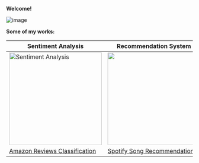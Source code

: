 **Welcome!**

![image](https://user-images.githubusercontent.com/91697032/144334944-538b28c3-ffd9-488d-b716-2e418dd9d5bd.png)

**Some of my works:**

| Sentiment Analysis | Recommendation System |
| ------------------ | --------------------- |
| <img src="https://user-images.githubusercontent.com/91697032/144442015-293ea4f5-4cf6-487f-b515-b8fa97df0175.png" width="250" height="250" title="Sentiment Analysis"> | <img src="https://user-images.githubusercontent.com/91697032/144480414-fa0d2439-a815-4437-bc7d-7d4e246e9472.png" width="250" height="250"> |
| [Amazon Reviews Classification](https://github.com/mydatascienceprojects/Zinnia_Portfolio/blob/main/reviews-sentiment-analysis-95-7-accuracy.ipynb) | [Spotify Song Recommendation](https://github.com/mydatascienceprojects/Zinnia_Portfolio/blob/main/-spotify-song-recommendation.ipynb) |


